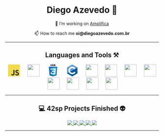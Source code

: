 <div align="center" color="transparent">
<!--Desactive image in profile
<img  src="https://user-images.githubusercontent.com/26748277/167962103-d3954609-4537-4854-a013-7d8777045a02.png" width="200" height="200"/>
-->

<h1>Diego Azevedo 🙂</h1>

<p>🔭 I’m working on <a href="https://www.amplifica.me/">Amplifica</a></p>

<p>📫 How to reach me <strong>oi@diegoazevedo.com.br</strong></p>

---

<h2>Languages and Tools ⚒️</h2>
<div color="transparent">
<a href="https://github.com/diegoatwa/sobre/blob/main/js.md"><img src="https://raw.githubusercontent.com/devicons/devicon/master/icons/javascript/javascript-original.svg" width="40" height="40"/></a>&nbsp&nbsp&nbsp&nbsp&nbsp
<a href="https://github.com/diegoatwa/sobre/blob/main/html.md"><img src="https://user-images.githubusercontent.com/26748277/167856661-4d7efabe-038f-449a-9734-76174f386926.png" width="40" height="40"/></a>&nbsp&nbsp&nbsp&nbsp&nbsp
<a href="https://github.com/diegoatwa/sobre/blob/main/css.md"><img src="https://raw.githubusercontent.com/devicons/devicon/master/icons/css3/css3-original-wordmark.svg" width="40" height="40"/></a>&nbsp&nbsp&nbsp&nbsp&nbsp
<a href="https://github.com/diegoatwa/sobre/blob/main/c.md"><img src="https://raw.githubusercontent.com/devicons/devicon/master/icons/c/c-original.svg" width="40" height="40"/></a>&nbsp&nbsp&nbsp&nbsp&nbsp
<a href="https://github.com/diegoatwa/sobre/blob/main/md.md"><img src="https://user-images.githubusercontent.com/26748277/167855717-a03b55bc-4d54-43a5-ab24-f9d826ff1d6f.png" width="40" height="40"/></a>&nbsp&nbsp&nbsp&nbsp&nbsp
<a href="https://github.com/diegoatwa/sobre/blob/main/google-workspace.md"><img src="https://user-images.githubusercontent.com/26748277/167855038-a98138c9-4b77-476c-b5da-971af5724332.png" width="40" height="40"/></a>&nbsp&nbsp&nbsp&nbsp&nbsp
<a href="https://github.com/diegoatwa/sobre/blob/main/google-cloud.md"><img src="https://user-images.githubusercontent.com/26748277/167855323-68faa9b1-538e-4787-a900-917849664d90.png" width="40" height="40"/></a>&nbsp&nbsp&nbsp&nbsp&nbsp
<a href="https://github.com/diegoatwa/sobre/blob/main/node.md"><img src="https://user-images.githubusercontent.com/26748277/167856140-89ccf383-2a75-4449-ae28-422ea9b51ad0.png" width="40" height="40"/></a>&nbsp&nbsp&nbsp&nbsp&nbsp
<a href="https://github.com/diegoatwa/sobre/blob/main/npm.md"><img src="https://user-images.githubusercontent.com/26748277/167856211-5cfc8a21-b237-4587-afd1-35e37ad2504b.png" width="40" height="40"/></a>&nbsp&nbsp&nbsp&nbsp&nbsp
<a href="https://github.com/diegoatwa/sobre/blob/main/arduino.md"><img src="https://user-images.githubusercontent.com/26748277/167854436-618493ca-3a32-4fce-84b3-2e8972c763ea.png" width="40" height="40"/></a>&nbsp&nbsp&nbsp&nbsp&nbsp
<a href="https://github.com/diegoatwa/sobre/blob/main/vs.md"><img src="https://user-images.githubusercontent.com/26748277/167856236-1527f09c-45b6-4649-8fea-1831933961f8.png" width="40" height="40"/></a>&nbsp&nbsp&nbsp&nbsp&nbsp
<a href="https://github.com/diegoatwa/sobre/blob/main/linux.md"><img src="https://user-images.githubusercontent.com/26748277/167855533-a987e06d-c965-4fca-817b-5b0399c3f47a.png" width="40" height="40"/></a>&nbsp&nbsp&nbsp&nbsp&nbsp
</div>

---

<h2>💻 42sp Projects Finished 👽</h2>
<div> 
<a href="https://github.com/diegoatwa/sobre/blob/main/42/libft.md"><img margin-top="1000px"src="https://user-images.githubusercontent.com/26748277/167853312-df10387d-7826-43a6-8b08-51984562f7b8.png">
<a href="https://github.com/diegoatwa/sobre/blob/main/42/get_next_line.md"><img src="https://user-images.githubusercontent.com/26748277/167853340-217f2a5e-6b39-44e4-8ce9-351dd8f83a37.png">
<a href="https://github.com/diegoatwa/sobre/blob/main/42/ft_printf.md"><img src="https://user-images.githubusercontent.com/26748277/167853363-1551aadc-3c53-4d72-83ad-c647ea65a92f.png">
<a href="https://github.com/diegoatwa/sobre/blob/main/42/bort2beRoot.md"><img src="https://user-images.githubusercontent.com/26748277/167853390-c200bd84-5471-436a-a257-ec92b58c9b30.png">
<a href="https://github.com/diegoatwa/sobre/blob/main/42/so_long.md"><img src="https://user-images.githubusercontent.com/26748277/167853456-b5520d66-d705-471c-846b-d0107adb4c1a.png">
</div>

---

</div>
